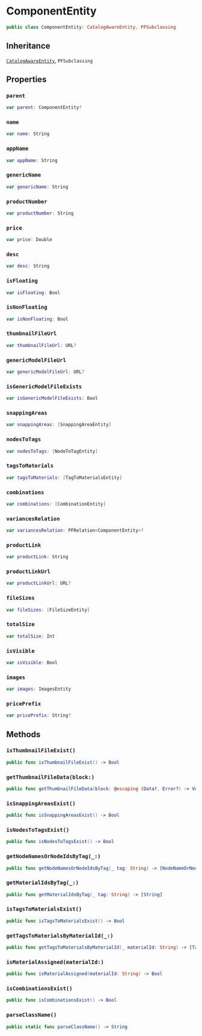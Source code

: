 # ComponentEntity

``` swift
public class ComponentEntity: CatalogAwareEntity, PFSubclassing
```

## Inheritance

[`CatalogAwareEntity`](configwise-sdk-ios/CatalogAwareEntity), `PFSubclassing`

## Properties

### `parent`

``` swift
var parent: ComponentEntity?
```

### `name`

``` swift
var name: String
```

### `appName`

``` swift
var appName: String
```

### `genericName`

``` swift
var genericName: String
```

### `productNumber`

``` swift
var productNumber: String
```

### `price`

``` swift
var price: Double
```

### `desc`

``` swift
var desc: String
```

### `isFloating`

``` swift
var isFloating: Bool
```

### `isNonFloating`

``` swift
var isNonFloating: Bool
```

### `thumbnailFileUrl`

``` swift
var thumbnailFileUrl: URL?
```

### `genericModelFileUrl`

``` swift
var genericModelFileUrl: URL?
```

### `isGenericModelFileExists`

``` swift
var isGenericModelFileExists: Bool
```

### `snappingAreas`

``` swift
var snappingAreas: [SnappingAreaEntity]
```

### `nodesToTags`

``` swift
var nodesToTags: [NodeToTagEntity]
```

### `tagsToMaterials`

``` swift
var tagsToMaterials: [TagToMaterialsEntity]
```

### `combinations`

``` swift
var combinations: [CombinationEntity]
```

### `variancesRelation`

``` swift
var variancesRelation: PFRelation<ComponentEntity>?
```

### `productLink`

``` swift
var productLink: String
```

### `productLinkUrl`

``` swift
var productLinkUrl: URL?
```

### `fileSizes`

``` swift
var fileSizes: [FileSizeEntity]
```

### `totalSize`

``` swift
var totalSize: Int
```

### `isVisible`

``` swift
var isVisible: Bool
```

### `images`

``` swift
var images: ImagesEntity
```

### `pricePrefix`

``` swift
var pricePrefix: String?
```

## Methods

### `isThumbnailFileExist()`

``` swift
public func isThumbnailFileExist() -> Bool
```

### `getThumbnailFileData(block:)`

``` swift
public func getThumbnailFileData(block: @escaping (Data?, Error?) -> Void)
```

### `isSnappingAreasExist()`

``` swift
public func isSnappingAreasExist() -> Bool
```

### `isNodesToTagsExist()`

``` swift
public func isNodesToTagsExist() -> Bool
```

### `getNodeNamesOrNodeIdsByTag(_:)`

``` swift
public func getNodeNamesOrNodeIdsByTag(_ tag: String) -> [NodeNameOrNodeId]
```

### `getMaterialIdsByTag(_:)`

``` swift
public func getMaterialIdsByTag(_ tag: String) -> [String]
```

### `isTagsToMaterialsExist()`

``` swift
public func isTagsToMaterialsExist() -> Bool
```

### `getTagsToMaterialsByMaterialId(_:)`

``` swift
public func getTagsToMaterialsByMaterialId(_ materialId: String) -> [TagToMaterialsEntity]
```

### `isMaterialAssigned(materialId:)`

``` swift
public func isMaterialAssigned(materialId: String) -> Bool
```

### `isCombinationsExist()`

``` swift
public func isCombinationsExist() -> Bool
```

### `parseClassName()`

``` swift
public static func parseClassName() -> String
```
